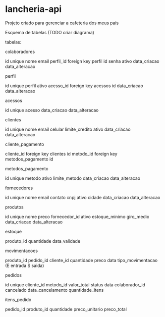 # lancheria-api
Projeto criado para gerenciar a cafeteria dos meus pais

Esquema de tabelas (TODO criar diagrama)

tabelas:

colaboradores

id unique
nome
email
perfil_id foreign key perfil id
senha
ativo
data_criacao
data_alteracao

perfil

id unique
perfil
ativo
acesso_id foreign key acessos id
data_criacao
data_alteracao

acessos

id unique
acesso
data_criacao
data_alteracao

clientes

id unique
nome
email
celular
limite_credito
ativo
data_criacao
data_alteracao

cliente_pagamento

cliente_id foreign key clientes id
metodo_id foreign key metodos_pagamento id

metodos_pagamento

id unique
metodo
ativo
limite_metodo
data_criacao
data_alteracao

fornecedores

id unique
nome
email
contato
cnpj
ativo
cidade
data_criacao
data_alteracao

produtos

id unique
nome
preco
fornecedor_id
ativo
estoque_minimo
giro_medio
data_criacao
data_alteracao

estoque

produto_id
quantidade
data_validade

movimentacoes

produto_id
pedido_id
cliente_id
quantidade
preco
data
tipo_movimentacao (E entrada S saida)

pedidos

id unique
cliente_id
metodo_id
valor_total
status
data
colaborador_id
cancelado
data_cancelamento
quantidade_itens

itens_pedido

pedido_id
produto_id
quantidade
preco_unitario
preco_total
